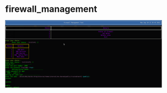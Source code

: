 # firewall_management

![feature](https://github.com/karthikwgz/firewall_management/blob/master/ss.png)
